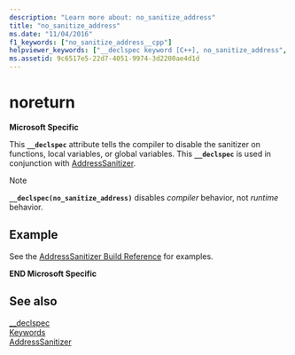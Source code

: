 ```yaml
---
description: "Learn more about: no_sanitize_address"
title: "no_sanitize_address"
ms.date: "11/04/2016"
f1_keywords: ["no_sanitize_address__cpp"]
helpviewer_keywords: ["__declspec keyword [C++], no_sanitize_address", "no_sanitize_address __declspec keyword"]
ms.assetid: 9c6517e5-22d7-4051-9974-3d2200ae4d1d
---
```

# noreturn

**Microsoft Specific**

This **`__declspec`** attribute tells the compiler to disable the sanitizer on functions, local variables, or global variables. This **`__declspec`** is used in conjunction with [AddressSanitizer](../sanitizers/asan.md).

> [!NOTE]
> **`__declspec(no_sanitize_address)`** disables _compiler_ behavior, not *runtime* behavior.

## Example

See the [AddressSanitizer Build Reference](../sanitizers/asan-building.md#__declspecno_sanitize_address) for examples.

**END Microsoft Specific**

## See also

[__declspec](../cpp/declspec.md)<br/>
[Keywords](../cpp/keywords-cpp.md)<br/>
[AddressSanitizer](../sanitizers/asan.md)